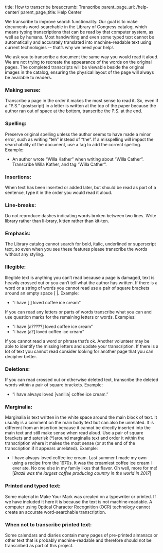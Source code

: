 title: How to transcribe
breadcrumb: Transcribe
parent_page_url: /help-center/
parent_page_title: Help Center

We transcribe to improve search functionality. Our goal is to make documents word-searchable in the Library of Congress catalog, which means typing transcriptions that can be read by that computer system, as well as by humans. Most handwriting and even some typed text cannot be automatically and accurately translated into machine-readable text using current technologies -- that’s why we need your help!.

We ask you to transcribe a document the same way you would read it aloud. We are not trying to recreate the appearance of the words on the original pages. The completed transcripts will be viewable beside the original images in the catalog, ensuring the physical layout of the page will always be available to readers.

### Making sense:

Transcribe a page in the order it makes the most sense to read it. So, even if a “P.S.” (postscript) in a letter is written at the top of the paper because the author ran out of space at the bottom, transcribe the P.S. at the end.

### Spelling:

Preserve original spelling unless the author seems to have made a minor error, such as writing “teh” instead of “the”. If a misspelling will impact the searchability of the document, use a tag to add the correct spelling. Example:

-   An author wrote “Willa Kather” when writing about “Willa Cather”. Transcribe Willa Kather, and tag “Willa Cather”.

### Insertions:

When text has been inserted or added later, but should be read as part of a sentence, type it in the order you would read it aloud.

### Line-breaks:

Do not reproduce dashes indicating words broken between two lines. Write library rather than li-brary, kitten rather than kit-ten.

### Emphasis:

The Library catalog cannot search for bold, italic, underlined or superscript text, so even when you see these features please transcribe the words without any styling.

### Illegible:

Illegible text is anything you can’t read because a page is damaged, text is heavily crossed out or you can’t tell what the author has written. If there is a word or a string of words you cannot read use a pair of square brackets around an empty space [ ]. Example:

-   "I have [ ] loved coffee ice cream"

If you can read any letters or parts of words transcribe what you can and use question marks for the remaining letters or words. Examples:

-   "I have [a?????] loved coffee ice cream"
-   "I have [a?] loved coffee ice cream"

If you cannot read a word or phrase that’s ok. Another volunteer may be able to identify the missing letters and update your transcription. If there is a lot of text you cannot read consider looking for another page that you can decipher better.

### Deletions:

If you can read crossed out or otherwise deleted text, transcribe the deleted words within a pair of square brackets. Example:

-   “I have always loved [vanilla] coffee ice cream.”

### Marginalia:

Marginalia is text written in the white space around the main block of text. It usually is a comment on the main body text but can also be unrelated. It is different from an insertion because it cannot be directly inserted into the main text and still make sense when read aloud. Use a pair of square brackets and asterisk (\*)around marginalia text and order it within the transcription where it makes the most sense (or at the end of the transcription if it appears unrelated). Example:

-   I have always loved coffee ice cream. Last summer I made my own using a recipe from the 1970s. It was the creamiest coffee ice cream I ever ate. No one else in my family likes that flavor. Oh well, more for me! [*Brazil was the largest coffee producing country in the world in 2017*]

### Printed and typed text:

Some material in Make Your Mark was created on a typewriter or printed. If we have included it here it is because the text is not machine-readable. A computer using Optical Character Recognition (OCR) technology cannot create an accurate word-searchable transcription.

### When not to transcribe printed text:

Some calendars and diaries contain many pages of pre-printed almanacs or other text that is probably machine-readable and therefore should not be transcribed as part of this project.
